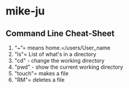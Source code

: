 # mike-ju

## Command Line Cheat-Sheet ##
1. “~”= means home.=/users/User_name
2. "ls"= List of what's in a directory
3. "cd" - change the working directory
4. "pwd" - show the current working directory
5. "touch"= makes a file
6. "RM"= deletes a file 
